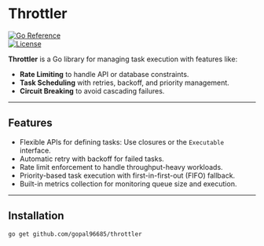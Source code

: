 # Throttler  
[![Go Reference](https://pkg.go.dev/badge/github.com/gopal96685/throttler.svg)](https://pkg.go.dev/github.com/gopal96685/throttler)  
[![License](https://img.shields.io/github/license/gopal96685/throttler)](./LICENSE)  

**Throttler** is a Go library for managing task execution with features like:  
- **Rate Limiting** to handle API or database constraints.  
- **Task Scheduling** with retries, backoff, and priority management.  
- **Circuit Breaking** to avoid cascading failures.  

---

## Features  
- Flexible APIs for defining tasks: Use closures or the `Executable` interface.  
- Automatic retry with backoff for failed tasks.  
- Rate limit enforcement to handle throughput-heavy workloads.  
- Priority-based task execution with first-in-first-out (FIFO) fallback.  
- Built-in metrics collection for monitoring queue size and execution.  

---

## Installation  
```bash
go get github.com/gopal96685/throttler
